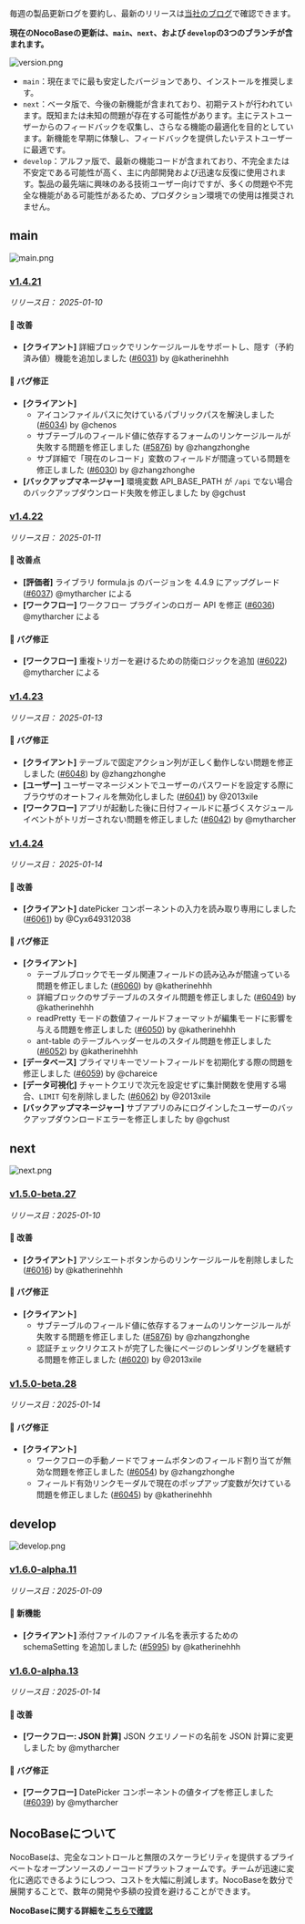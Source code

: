 毎週の製品更新ログを要約し、最新のリリースは[当社のブログ](https://www.nocobase.com/ja/blog/tags/release-notes)で確認できます。

**現在のNocoBaseの更新は、`main`、`next`、および `develop`の3つのブランチが含まれます。**

![version.png](https://static-docs.nocobase.com/ba5f04e27e99c625cb3822da5df07860.png)

* `main`：現在までに最も安定したバージョンであり、インストールを推奨します。
* `next`：ベータ版で、今後の新機能が含まれており、初期テストが行われています。既知または未知の問題が存在する可能性があります。主にテストユーザーからのフィードバックを収集し、さらなる機能の最適化を目的としています。新機能を早期に体験し、フィードバックを提供したいテストユーザーに最適です。
* `develop`：アルファ版で、最新の機能コードが含まれており、不完全または不安定である可能性が高く、主に内部開発および迅速な反復に使用されます。製品の最先端に興味のある技術ユーザー向けですが、多くの問題や不完全な機能がある可能性があるため、プロダクション環境での使用は推奨されません。

## main

![main.png](https://static-docs.nocobase.com/47a3c71734c1d0f908b51f9ebd53c0ac.png)

### [v1.4.21](https://www.nocobase.com/ja/blog/v1.4.21)

*リリース日： 2025-01-10*

#### 🚀 改善

* **[クライアント]** 詳細ブロックでリンケージルールをサポートし、隠す（予約済み値）機能を追加しました ([#6031](https://github.com/nocobase/nocobase/pull/6031)) by @katherinehhh

#### 🐛 バグ修正

* **[クライアント]**
  * アイコンファイルパスに欠けているパブリックパスを解決しました ([#6034](https://github.com/nocobase/nocobase/pull/6034)) by @chenos
  * サブテーブルのフィールド値に依存するフォームのリンケージルールが失敗する問題を修正しました ([#5876](https://github.com/nocobase/nocobase/pull/5876)) by @zhangzhonghe
  * サブ詳細で「現在のレコード」変数のフィールドが間違っている問題を修正しました ([#6030](https://github.com/nocobase/nocobase/pull/6030)) by @zhangzhonghe
* **[バックアップマネージャー]** 環境変数 API\_BASE\_PATH が `/api` でない場合のバックアップダウンロード失敗を修正しました by @gchust

### [v1.4.22](https://www.nocobase.com/ja/blog/v1.4.22)

*リリース日： 2025-01-11*

#### 🚀 改善点

* **[評価者]** ライブラリ formula.js のバージョンを 4.4.9 にアップグレード ([#6037](https://github.com/nocobase/nocobase/pull/6037)) @mytharcher による
* **[ワークフロー]** ワークフロー プラグインのロガー API を修正 ([#6036](https://github.com/nocobase/nocobase/pull/6036)) @mytharcher による

#### 🐛 バグ修正

* **[ワークフロー]** 重複トリガーを避けるための防衛ロジックを追加 ([#6022](https://github.com/nocobase/nocobase/pull/6022)) @mytharcher による

### [v1.4.23](https://www.nocobase.com/ja/blog/v1.4.23)

*リリース日： 2025-01-13*

#### 🐛 バグ修正

* **[クライアント]** テーブルで固定アクション列が正しく動作しない問題を修正しました ([#6048](https://github.com/nocobase/nocobase/pull/6048)) by @zhangzhonghe
* **[ユーザー]** ユーザーマネージメントでユーザーのパスワードを設定する際にブラウザのオートフィルを無効化しました ([#6041](https://github.com/nocobase/nocobase/pull/6041)) by @2013xile
* **[ワークフロー]** アプリが起動した後に日付フィールドに基づくスケジュールイベントがトリガーされない問題を修正しました ([#6042](https://github.com/nocobase/nocobase/pull/6042)) by @mytharcher

### [v1.4.24](https://www.nocobase.com/ja/blog/v1.4.24)

*リリース日： 2025-01-14*

#### 🚀 改善

* **[クライアント]** datePicker コンポーネントの入力を読み取り専用にしました ([#6061](https://github.com/nocobase/nocobase/pull/6061)) by @Cyx649312038

#### 🐛 バグ修正

* **[クライアント]**
  * テーブルブロックでモーダル関連フィールドの読み込みが間違っている問題を修正しました ([#6060](https://github.com/nocobase/nocobase/pull/6060)) by @katherinehhh
  * 詳細ブロックのサブテーブルのスタイル問題を修正しました ([#6049](https://github.com/nocobase/nocobase/pull/6049)) by @katherinehhh
  * readPretty モードの数値フィールドフォーマットが編集モードに影響を与える問題を修正しました ([#6050](https://github.com/nocobase/nocobase/pull/6050)) by @katherinehhh
  * ant-table のテーブルヘッダーセルのスタイル問題を修正しました ([#6052](https://github.com/nocobase/nocobase/pull/6052)) by @katherinehhh
* **[データベース]** プライマリキーでソートフィールドを初期化する際の問題を修正しました ([#6059](https://github.com/nocobase/nocobase/pull/6059)) by @chareice
* **[データ可視化]** チャートクエリで次元を設定せずに集計関数を使用する場合、`LIMIT` 句を削除しました ([#6062](https://github.com/nocobase/nocobase/pull/6062)) by @2013xile
* **[バックアップマネージャー]** サブアプリのみにログインしたユーザーのバックアップダウンロードエラーを修正しました by @gchust

## next

![next.png](https://static-docs.nocobase.com/8ed17a0f08cc585018f6de6c8b13947d.png)

### [v1.5.0-beta.27](https://www.nocobase.com/ja/blog/v1.5.0-beta.27)

*リリース日：2025-01-10*

#### 🚀 改善

* **[クライアント]** アソシエートボタンからのリンケージルールを削除しました ([#6016](https://github.com/nocobase/nocobase/pull/6016)) by @katherinehhh

#### 🐛 バグ修正

* **[クライアント]**
  * サブテーブルのフィールド値に依存するフォームのリンケージルールが失敗する問題を修正しました ([#5876](https://github.com/nocobase/nocobase/pull/5876)) by @zhangzhonghe
  * 認証チェックリクエストが完了した後にページのレンダリングを継続する問題を修正しました ([#6020](https://github.com/nocobase/nocobase/pull/6020)) by @2013xile

### [v1.5.0-beta.28](https://www.nocobase.com/ja/blog/v1.5.0-beta.28)

*リリース日：2025-01-14*

#### 🐛 バグ修正

* **[クライアント]**
  * ワークフローの手動ノードでフォームボタンのフィールド割り当てが無効な問題を修正しました ([#6054](https://github.com/nocobase/nocobase/pull/6054)) by @zhangzhonghe
  * フィールド有効リンクモーダルで現在のポップアップ変数が欠けている問題を修正しました ([#6045](https://github.com/nocobase/nocobase/pull/6045)) by @katherinehhh

## develop

![develop.png](https://static-docs.nocobase.com/7fcdd9456a17286d8a439eee52bcb8d2.png)

### [v1.6.0-alpha.11](https://www.nocobase.com/ja/blog/v1.6.0-alpha.11)

*リリース日：2025-01-09*

#### 🎉 新機能

* **[クライアント]** 添付ファイルのファイル名を表示するための schemaSetting を追加しました ([#5995](https://github.com/nocobase/nocobase/pull/5995)) by @katherinehhh

### [v1.6.0-alpha.13](https://www.nocobase.com/ja/blog/v1.6.0-alpha.13)

*リリース日：2025-01-14*

#### 🚀 改善

* **[ワークフロー: JSON 計算]** JSON クエリノードの名前を JSON 計算に変更しました by @mytharcher

#### 🐛 バグ修正

* **[ワークフロー]** DatePicker コンポーネントの値タイプを修正しました ([#6039](https://github.com/nocobase/nocobase/pull/6039)) by @mytharcher

## NocoBaseについて

NocoBaseは、完全なコントロールと無限のスケーラビリティを提供するプライベートなオープンソースのノーコードプラットフォームです。チームが迅速に変化に適応できるようにしつつ、コストを大幅に削減します。NocoBaseを数分で展開することで、数年の開発や多額の投資を避けることができます。

**NocoBaseに関する詳細を[こちらで確認](https://www.nocobase.com/)**
